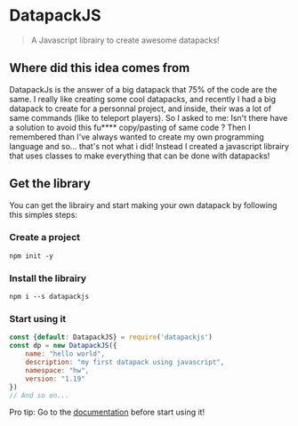 # DatapackJS

> A Javascript librairy to create awesome datapacks!

## Where did this idea comes from

DatapackJs is the answer of a big datapack that 75% of the code are the same.
I really like creating some cool datapacks, and recently I had a big datapack to create for a personnal project, and inside, their was a lot of same commands (like to teleport players).
So I asked to me: Isn't there have a solution to avoid this fu**** copy/pasting of same code ? Then I remembered than I've always wanted to create my own programming language and so... that's not what i did!
Instead I created a javascript librairy that uses classes to make everything that can be done with datapacks!

## Get the library

You can get the librairy and start making your own datapack by following this simples steps:

### Create a project

```pwsh
npm init -y
```

### Install the librairy

```pwsh
npm i --s datapackjs
```

### Start using it

```js
const {default: DatapackJS} = require('datapackjs')
const dp = new DatapackJS({
    name: "hello world",
    description: "my first datapack using javascript",
    namespace: "hw",
    version: "1.19"
})
// And so on...
```

Pro tip: Go to the [documentation](./modules.html) before start using it!
